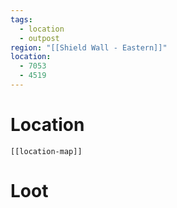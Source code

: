 ```yaml
---
tags:
  - location
  - outpost
region: "[[Shield Wall - Eastern]]"
location:
  - 7053
  - 4519
---
```

# Location
```meta-bind-embed
[[location-map]]
```
# Loot
